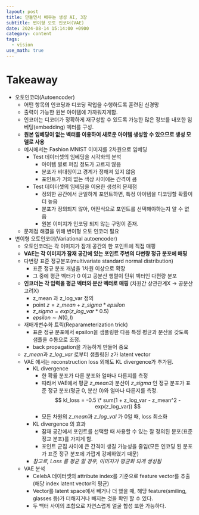```yaml
---
layout: post
title: 만들면서 배우는 생성 AI, 3장
subtitle: 변이형 오토 인코더(VAE)
date: 2024-08-14 15:14:00 +0900
category: content
tags:
  - vision
use_math: true
---
```


# Takeaway

- 오토인코더(Autoencoder)
  - 어떤 항목의 인코딩과 디코딩 작업을 수행하도록 훈련된 신경망
  - 출력이 가능한 원본 아이템에 가까워지게함.
  - 인코더는 디코더가 정확하게 재구성할 수 있도록 가능한 많은 정보를 내포한 임베딩(embedding) 벡터를 구성.
  - **원본 임베딩이 없는 벡터를 이용하여 새로운 아이템 생성할 수 있으므로 생성 모델로 사용**
  - 예시에서는 Fashion MNIST 이미지를 2차원으로 임베딩
    - Test 데이터셋의 임베딩을 시각화의 분석
      - 아이템 별로 퍼짐 정도가 고르지 않음
      - 분포가 비대칭이고 경계가 정해져 있지 않음
      - 포인트가 거의 없는 색상 사이에는 간격이 큼
    - Test 데이터셋의 임베딩을 이용한 생성의 문제점
      - 정의한 공간에서 균일하게 포인트하면, 특정 아이템을 디코딩할 확률이 더 높음
      - 분포가 정의되지 않아, 어떤식으로 포인트를 선택해야하는지 알 수 없음
      - 원본 이미지가 인코딩 되지 않는 구멍이 존재.
  - 문제점 해결을 위해 변이형 오토 인코더 필요
- 변이형 오토인코더(Variational autoencoder)
  - 오토인코더는 각 이미지가 잠개 공간의 한 포인트에 직접 매핑
  - **VAE는 각 이미지가 잠재 공간에 있는 포인트 주변의 다변량 정규 분포에 매핑**
  - 다변량 표준 정규분포(multivariate standard normal distribution)
    - 표준 정규 분포 개념을 1차원 이상으로 확장
    - 그 중에 평균 벡터가 0 이고 공분산 행렬이 단위 벡터인 다편량 분포
  - **인코더는 각 입력을 평균 벡터와 분산 벡터로 매핑** (차원간 상관관계X $\rightarrow$ 공분산 고려X)
    - z_mean 과 z_log_var 정의
    - point $z= z\_mean + z\_sigma *epsilon$
    - $z\_sigma = exp(z\_log\_var * 0.5)$
    - $epsilon \sim N(0, I)$
  - 재매개변수화 트릭(Reparameterization trick)
    - 표준 정규 분포에서 epsilon을 샘플링한 다음 특정 평균과 분산을 갖도록 샘플을 수동으로 조정.
    - back propagation을 가능하게 만들어 중요
  - $z\_mean$과 $z\_log\_var$ 로부터 샘플링된 $z$가 latent vector
  - VAE 에서는 reconstruction loss 외에도 KL divergence가 추가됨.
    - KL divergence
      - 한 확률 분포가 다른 분포와 얼마나 다른지를 측정
      - 따라서 VAE에서 평균 $z\_mean$과 분산이 $z\_sigma$ 인 정규 분포가 표준 정규 분포(평균 0, 분산 0)와 얼마나 다른지를 측정.
        $$ kl_loss = -0.5 \* sum(1 + z_log_var - z_mean^2 -exp(z_log_var)) $$
      - 모든 차원의 $z\_mean$과 $z\_log\_val$ 가 0일 때, loss 최소화
    - KL divergence 의 효과
      - 잠재 공간에서 포인트를 선택할 때 사용할 수 있는 잘 정의된 분포(표준 정교 분포)를 가지게 함.
      - 포인트 군집 사이에 큰 간격이 생길 가능성을 줄임(모든 인코딩 된 분포가 표준 정규 분포에 가깝게 강제하였기 때문)
    - _참고로, Loss 를 평균 할 경우, 이미지가 평균화 되게 생성됨_
  - VAE 분석
    - CelebA 데이터셋의 attribute index를 기준으로 feature vector를 추출 (해당 index latent vector의 평균)
    - Vector를 latent space에서 빼거나 더 했을 때, 해당 feature(smiling, glasses 등)가 더해지거나 빼지는 것을 확인 할 수 있다.
    - 두 백터 사이의 조합으로 자연스럽게 얼굴 합성 또한 가능하다.
